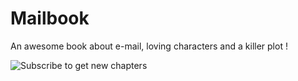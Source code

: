# Mailbook

An awesome book about e-mail, loving characters and a killer plot !

![Subscribe to get new chapters](http://mailpimp.ngrok.com/static/button.svg)

